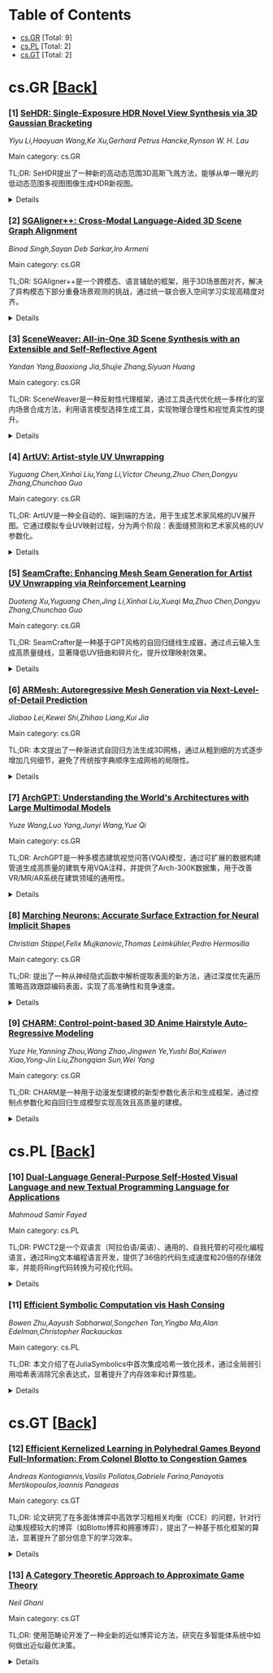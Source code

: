 <div id=toc></div>

# Table of Contents

- [cs.GR](#cs.GR) [Total: 9]
- [cs.PL](#cs.PL) [Total: 2]
- [cs.GT](#cs.GT) [Total: 2]


<div id='cs.GR'></div>

# cs.GR [[Back]](#toc)

### [1] [SeHDR: Single-Exposure HDR Novel View Synthesis via 3D Gaussian Bracketing](https://arxiv.org/abs/2509.20400)
*Yiyu Li,Haoyuan Wang,Ke Xu,Gerhard Petrus Hancke,Rynson W. H. Lau*

Main category: cs.GR

TL;DR: SeHDR提出了一种新的高动态范围3D高斯飞溅方法，能够从单一曝光的低动态范围多视图图像生成HDR新视图。


<details>
  <summary>Details</summary>
Motivation: 现有方法需要不同曝光的多视图图像，这导致采集繁琐且易产生误差（如物体运动模糊和校准问题）。SeHDR旨在解决这一问题，仅需单一曝光的多视图图像即可学习HDR场景表示。

Method: SeHDR首先从单一曝光的低动态范围输入学习基础3D高斯分布，然后估计具有相同几何但不同线性颜色的3D高斯分布，并通过可微神经曝光融合技术（NeEF）将其合并成HDR高斯分布。

Result: 实验证明SeHDR优于现有方法和精心设计的基线模型，能够有效地生成高质量的HDR新视图。

Conclusion: SeHDR通过创新的方法解决了单一曝光输入学习HDR场景的难题，为高动态范围视图合成提供了高效的解决方案。

Abstract: This paper presents SeHDR, a novel high dynamic range 3D Gaussian Splatting
(HDR-3DGS) approach for generating HDR novel views given multi-view LDR images.
Unlike existing methods that typically require the multi-view LDR input images
to be captured from different exposures, which are tedious to capture and more
likely to suffer from errors (e.g., object motion blurs and
calibration/alignment inaccuracies), our approach learns the HDR scene
representation from multi-view LDR images of a single exposure. Our key insight
to this ill-posed problem is that by first estimating Bracketed 3D Gaussians
(i.e., with different exposures) from single-exposure multi-view LDR images, we
may then be able to merge these bracketed 3D Gaussians into an HDR scene
representation. Specifically, SeHDR first learns base 3D Gaussians from
single-exposure LDR inputs, where the spherical harmonics parameterize colors
in a linear color space. We then estimate multiple 3D Gaussians with identical
geometry but varying linear colors conditioned on exposure manipulations.
Finally, we propose the Differentiable Neural Exposure Fusion (NeEF) to
integrate the base and estimated 3D Gaussians into HDR Gaussians for novel view
rendering. Extensive experiments demonstrate that SeHDR outperforms existing
methods as well as carefully designed baselines.

</details>


### [2] [SGAligner++: Cross-Modal Language-Aided 3D Scene Graph Alignment](https://arxiv.org/abs/2509.20401)
*Binod Singh,Sayan Deb Sarkar,Iro Armeni*

Main category: cs.GR

TL;DR: SGAligner++是一个跨模态、语言辅助的框架，用于3D场景图对齐，解决了异构模态下部分重叠场景观测的挑战，通过统一联合嵌入空间学习实现高精度对齐。


<details>
  <summary>Details</summary>
Motivation: 当前的3D场景图对齐方法通常依赖单模态点云数据，难以应对不完整或噪声输入的问题，限制了其在机器人导航和感知应用中的效果。

Method: SGAligner++通过轻量级单模态编码器和基于注意力的融合技术，学习一个统一的联合嵌入空间，以提升场景理解能力，同时确保计算效率和可扩展性。

Result: 在真实世界数据集上的大量评估显示，SGAligner++在噪声场景重建任务中的性能优于现有最佳方法最多40%，并实现了跨模态泛化能力。

Conclusion: SGAligner++为解决异构模态和低重叠条件下的3D场景图对齐问题提供了一种高效且可扩展的解决方案，显著提升了机器人导航和感知任务的性能。

Abstract: Aligning 3D scene graphs is a crucial initial step for several applications
in robot navigation and embodied perception. Current methods in 3D scene graph
alignment often rely on single-modality point cloud data and struggle with
incomplete or noisy input. We introduce SGAligner++, a cross-modal,
language-aided framework for 3D scene graph alignment. Our method addresses the
challenge of aligning partially overlapping scene observations across
heterogeneous modalities by learning a unified joint embedding space, enabling
accurate alignment even under low-overlap conditions and sensor noise. By
employing lightweight unimodal encoders and attention-based fusion, SGAligner++
enhances scene understanding for tasks such as visual localization, 3D
reconstruction, and navigation, while ensuring scalability and minimal
computational overhead. Extensive evaluations on real-world datasets
demonstrate that SGAligner++ outperforms state-of-the-art methods by up to 40%
on noisy real-world reconstructions, while enabling cross-modal generalization.

</details>


### [3] [SceneWeaver: All-in-One 3D Scene Synthesis with an Extensible and Self-Reflective Agent](https://arxiv.org/abs/2509.20414)
*Yandan Yang,Baoxiong Jia,Shujie Zhang,Siyuan Huang*

Main category: cs.GR

TL;DR: SceneWeaver是一种反射性代理框架，通过工具迭代优化统一多样化的室内场景合成方法，利用语言模型选择生成工具，实现物理合理性和视觉真实性的提升。


<details>
  <summary>Details</summary>
Motivation: 随着Embodied AI的兴起，需要视觉逼真、物理合理且功能多样的3D环境，但现有方法在视觉细节和物理一致性上仍有不足，且难以满足复杂用户指令的需求。

Method: SceneWeaver采用语言模型规划器选择场景生成工具，通过数据驱动生成模型、视觉和LLM方法，实现语义一致性和物理合理性的迭代优化。

Result: 实验表明，SceneWeaver在物理、视觉和语义指标上优于现有方法，并能有效泛化到复杂场景和多样指令。

Conclusion: SceneWeaver标志着向通用3D环境生成迈进的一步，通过灵活的工具选择和迭代优化实现高质量场景合成。

Abstract: Indoor scene synthesis has become increasingly important with the rise of
Embodied AI, which requires 3D environments that are not only visually
realistic but also physically plausible and functionally diverse. While recent
approaches have advanced visual fidelity, they often remain constrained to
fixed scene categories, lack sufficient object-level detail and physical
consistency, and struggle to align with complex user instructions. In this
work, we present SceneWeaver, a reflective agentic framework that unifies
diverse scene synthesis paradigms through tool-based iterative refinement. At
its core, SceneWeaver employs a language model-based planner to select from a
suite of extensible scene generation tools, ranging from data-driven generative
models to visual- and LLM-based methods, guided by self-evaluation of physical
plausibility, visual realism, and semantic alignment with user input. This
closed-loop reason-act-reflect design enables the agent to identify semantic
inconsistencies, invoke targeted tools, and update the environment over
successive iterations. Extensive experiments on both common and open-vocabulary
room types demonstrate that SceneWeaver not only outperforms prior methods on
physical, visual, and semantic metrics, but also generalizes effectively to
complex scenes with diverse instructions, marking a step toward general-purpose
3D environment generation. Project website: https://scene-weaver.github.io/.

</details>


### [4] [ArtUV: Artist-style UV Unwrapping](https://arxiv.org/abs/2509.20710)
*Yuguang Chen,Xinhai Liu,Yang Li,Victor Cheung,Zhuo Chen,Dongyu Zhang,Chunchao Guo*

Main category: cs.GR

TL;DR: ArtUV是一种全自动的、端到端的方法，用于生成艺术家风格的UV展开图。它通过模拟专业UV映射过程，分为两个阶段：表面缝预测和艺术家风格的UV参数化。


<details>
  <summary>Details</summary>
Motivation: 现有的UV展开方法存在耗时、碎片化、缺乏语义性和不规则UV岛等问题，限制了其实际应用。ArtUV旨在解决这些问题，生成满足艺术家需求的UV图。

Method: ArtUV分为两个阶段：1) 使用SeamGPT预测语义上有意义的切割缝；2) 通过Auto-Encoder优化粗糙的UV图，生成艺术家风格的UV图。

Result: ArtUV在多个基准测试中表现出色，既能作为专业渲染工具的插件，也能作为独立系统快速生成高质量的UV图。

Conclusion: ArtUV通过全自动化的流程生成了语义一致且拓扑结构保留的UV图，满足了艺术家的需求，提高了实用性和编辑便捷性。

Abstract: UV unwrapping is an essential task in computer graphics, enabling various
visual editing operations in rendering pipelines. However, existing UV
unwrapping methods struggle with time-consuming, fragmentation, lack of
semanticity, and irregular UV islands, limiting their practical use. An
artist-style UV map must not only satisfy fundamental criteria, such as
overlap-free mapping and minimal distortion, but also uphold higher-level
standards, including clean boundaries, efficient space utilization, and
semantic coherence. We introduce ArtUV, a fully automated, end-to-end method
for generating artist-style UV unwrapping. We simulates the professional UV
mapping process by dividing it into two stages: surface seam prediction and
artist-style UV parameterization. In the seam prediction stage, SeamGPT is used
to generate semantically meaningful cutting seams. Then, in the
parameterization stage, a rough UV obtained from an optimization-based method,
along with the mesh, is fed into an Auto-Encoder, which refines it into an
artist-style UV map. Our method ensures semantic consistency and preserves
topological structure, making the UV map ready for 2D editing. We evaluate
ArtUV across multiple benchmarks and show that it serves as a versatile
solution, functioning seamlessly as either a plug-in for professional rendering
tools or as a standalone system for rapid, high-quality UV generation.

</details>


### [5] [SeamCrafte: Enhancing Mesh Seam Generation for Artist UV Unwrapping via Reinforcement Learning](https://arxiv.org/abs/2509.20725)
*Duoteng Xu,Yuguang Chen,Jing Li,Xinhai Liu,Xueqi Ma,Zhuo Chen,Dongyu Zhang,Chunchao Guo*

Main category: cs.GR

TL;DR: SeamCrafter是一种基于GPT风格的自回归缝线生成器，通过点云输入生成高质量缝线，显著降低UV扭曲和碎片化，提升纹理映射效果。


<details>
  <summary>Details</summary>
Motivation: 现有的缝线生成方法常常在高扭曲和碎片化之间权衡，导致纹理合成困难并影响艺术家的工作流程。

Method: SeamCrafter采用双分支点云编码器，分离并捕获拓扑和几何信息，并通过直接偏好优化（DPO）在偏好数据集上进行微调。

Result: 实验表明，SeamCrafter生成的缝线在UV扭曲和碎片化方面表现优于现有方法，同时保持了拓扑一致性和视觉保真度。

Conclusion: SeamCrafter通过创新的编码器和优化方法，有效解决了缝线生成中的关键问题，为3D表面分割和纹理映射提供了高效解决方案。

Abstract: Mesh seams play a pivotal role in partitioning 3D surfaces for UV
parametrization and texture mapping. Poorly placed seams often result in severe
UV distortion or excessive fragmentation, thereby hindering texture synthesis
and disrupting artist workflows. Existing methods frequently trade one failure
mode for another-producing either high distortion or many scattered islands. To
address this, we introduce SeamCrafter, an autoregressive GPT-style seam
generator conditioned on point cloud inputs. SeamCrafter employs a dual-branch
point-cloud encoder that disentangles and captures complementary topological
and geometric cues during pretraining. To further enhance seam quality, we
fine-tune the model using Direct Preference Optimization (DPO) on a preference
dataset derived from a novel seam-evaluation framework. This framework assesses
seams primarily by UV distortion and fragmentation, and provides pairwise
preference labels to guide optimization. Extensive experiments demonstrate that
SeamCrafter produces seams with substantially lower distortion and
fragmentation than prior approaches, while preserving topological consistency
and visual fidelity.

</details>


### [6] [ARMesh: Autoregressive Mesh Generation via Next-Level-of-Detail Prediction](https://arxiv.org/abs/2509.20824)
*Jiabao Lei,Kewei Shi,Zhihao Liang,Kui Jia*

Main category: cs.GR

TL;DR: 本文提出了一种渐进式自回归方法生成3D网格，通过从粗到细的方式逐步增加几何细节，避免了传统按字典顺序生成网格的局限性。


<details>
  <summary>Details</summary>
Motivation: 传统自回归网格生成模型按字典顺序逐面构建网格，无法有效捕获符合人类感知的几何结构，因此需要更自然的生成方式。

Method: 将网格简化算法视为从细到粗的过程，并基于Transformer模型开发了一种从单点开始、逐步添加几何细节的自回归网格生成方法。

Result: 实验表明，该渐进式方法不仅能直观控制生成质量和时间消耗，还支持网格细化和编辑等应用。

Conclusion: 渐进式网格生成方法在生成质量和应用灵活性上优于传统方法，为3D建模提供了新的可能性。

Abstract: Directly generating 3D meshes, the default representation for 3D shapes in
the graphics industry, using auto-regressive (AR) models has become popular
these days, thanks to their sharpness, compactness in the generated results,
and ability to represent various types of surfaces. However, AR mesh generative
models typically construct meshes face by face in lexicographic order, which
does not effectively capture the underlying geometry in a manner consistent
with human perception. Inspired by 2D models that progressively refine images,
such as the prevailing next-scale prediction AR models, we propose generating
meshes auto-regressively in a progressive coarse-to-fine manner. Specifically,
we view mesh simplification algorithms, which gradually merge mesh faces to
build simpler meshes, as a natural fine-to-coarse process. Therefore, we
generalize meshes to simplicial complexes and develop a transformer-based AR
model to approximate the reverse process of simplification in the order of
level of detail, constructing meshes initially from a single point and
gradually adding geometric details through local remeshing, where the topology
is not predefined and is alterable. Our experiments show that this novel
progressive mesh generation approach not only provides intuitive control over
generation quality and time consumption by early stopping the auto-regressive
process but also enables applications such as mesh refinement and editing.

</details>


### [7] [ArchGPT: Understanding the World's Architectures with Large Multimodal Models](https://arxiv.org/abs/2509.20858)
*Yuze Wang,Luo Yang,Junyi Wang,Yue Qi*

Main category: cs.GR

TL;DR: ArchGPT是一种多模态建筑视觉问答(VQA)模型，通过可扩展的数据构建管道生成高质量的建筑专用VQA注释，并提供了Arch-300K数据集，用于改善VR/MR/AR系统在建筑领域的通用性。


<details>
  <summary>Details</summary>
Motivation: 现有VR/MR/AR系统在建筑领域的应用通常依赖于硬编码注释和任务特定交互，缺乏通用性和可扩展性。ArchGPT旨在通过高质量数据集和多模态模型解决这一问题。

Method: 通过多阶段流程构建Arch-300K数据集，包括从Wikimedia Commons等来源筛选建筑图像，利用LLM引导的文本验证和知识蒸馏生成可靠问答对。随后基于数据集对ShareGPT4V-7B进行监督微调，得到ArchGPT模型。

Result: ArchGPT能够提供更高质量的视觉问答能力，Arch-300K数据集包含约315,000个图像-问答三元组，显著提升了建筑领域VQA任务的性能和通用性。

Conclusion: ArchGPT及其数据构建管道的提出，为建筑领域的沉浸式技术和知识传播提供了更高效和可扩展的解决方案。

Abstract: Architecture embodies aesthetic, cultural, and historical values, standing as
a tangible testament to human civilization. Researchers have long leveraged
virtual reality (VR), mixed reality (MR), and augmented reality (AR) to enable
immersive exploration and interpretation of architecture, enhancing
accessibility, public understanding, and creative workflows around architecture
in education, heritage preservation, and professional design practice. However,
existing VR/MR/AR systems are often developed case-by-case, relying on
hard-coded annotations and task-specific interactions that do not scale across
diverse built environments. In this work, we present ArchGPT, a multimodal
architectural visual question answering (VQA) model, together with a scalable
data-construction pipeline for curating high-quality, architecture-specific VQA
annotations. This pipeline yields Arch-300K, a domain-specialized dataset of
approximately 315,000 image-question-answer triplets. Arch-300K is built via a
multi-stage process: first, we curate architectural scenes from Wikimedia
Commons and filter unconstrained tourist photo collections using a novel
coarse-to-fine strategy that integrates 3D reconstruction and semantic
segmentation to select occlusion-free, structurally consistent architectural
images. To mitigate noise and inconsistency in raw textual metadata, we propose
an LLM-guided text verification and knowledge-distillation pipeline to generate
reliable, architecture-specific question-answer pairs. Using these curated
images and refined metadata, we further synthesize formal analysis
annotations-including detailed descriptions and aspect-guided conversations-to
provide richer semantic variety while remaining faithful to the data. We
perform supervised fine-tuning of an open-source multimodal backbone
,ShareGPT4V-7B, on Arch-300K, yielding ArchGPT.

</details>


### [8] [Marching Neurons: Accurate Surface Extraction for Neural Implicit Shapes](https://arxiv.org/abs/2509.21007)
*Christian Stippel,Felix Mujkanovic,Thomas Leimkühler,Pedro Hermosilla*

Main category: cs.GR

TL;DR: 提出了一种从神经隐式函数中解析提取表面的新方法，通过深度优先遍历策略高效跟踪编码表面，实现了高准确性和竞争速度。


<details>
  <summary>Details</summary>
Motivation: 准确的表面几何表示在3D视觉计算中至关重要。现有的隐式表示转换方法（如Marching Cubes算法）由于固定和有限的分辨率导致不准确性，因此需要一种更高效且准确的方法。

Method: 提出了一种新颖的解析方法，利用深度优先遍历策略高效跟踪神经隐式函数中编码的表面，无需空间离散化，且适用于并行计算和大规模神经网络架构。

Result: 生成的网格忠实捕捉了网络的完整几何信息，实现了前所未有的准确性，同时在多样化的形状和网络架构中保持了竞争性的速度。

Conclusion: 该方法为神经隐式函数的表面提取提供了高精度和效率的解决方案，克服了传统方法的局限性。

Abstract: Accurate surface geometry representation is crucial in 3D visual computing.
Explicit representations, such as polygonal meshes, and implicit
representations, like signed distance functions, each have distinct advantages,
making efficient conversions between them increasingly important. Conventional
surface extraction methods for implicit representations, such as the widely
used Marching Cubes algorithm, rely on spatial decomposition and sampling,
leading to inaccuracies due to fixed and limited resolution. We introduce a
novel approach for analytically extracting surfaces from neural implicit
functions. Our method operates natively in parallel and can navigate large
neural architectures. By leveraging the fact that each neuron partitions the
domain, we develop a depth-first traversal strategy to efficiently track the
encoded surface. The resulting meshes faithfully capture the full geometric
information from the network without ad-hoc spatial discretization, achieving
unprecedented accuracy across diverse shapes and network architectures while
maintaining competitive speed.

</details>


### [9] [CHARM: Control-point-based 3D Anime Hairstyle Auto-Regressive Modeling](https://arxiv.org/abs/2509.21114)
*Yuze He,Yanning Zhou,Wang Zhao,Jingwen Ye,Yushi Bai,Kaiwen Xiao,Yong-Jin Liu,Zhongqian Sun,Wei Yang*

Main category: cs.GR

TL;DR: CHARM是一种用于动漫发型建模的新型参数化表示和生成框架，通过控制点参数化和自回归生成模型实现高效且高质量的建模。


<details>
  <summary>Details</summary>
Motivation: 传统的发型建模方法专注于真实头发，使用基于线或体积的表示方法，而动漫发型具有高度风格化和分段结构化的几何特征，现有技术难以处理。

Method: CHARM提出了一种紧凑、可逆的控制点参数化表示，每个发卡由一系列控制点表示，并通过自回归生成框架从输入图像或点云生成动漫发型。

Result: 实验表明，CHARM在重建精度和生成质量上均达到最先进的性能，提供了一个表达性强且可扩展的解决方案。

Conclusion: CHARM通过创新的参数化表示和生成框架，成功解决了动漫发型建模的高效性和准确性挑战，并构建了一个大规模数据集AnimeHair支持训练和评估。

Abstract: We present CHARM, a novel parametric representation and generative framework
for anime hairstyle modeling. While traditional hair modeling methods focus on
realistic hair using strand-based or volumetric representations, anime
hairstyle exhibits highly stylized, piecewise-structured geometry that
challenges existing techniques. Existing works often rely on dense mesh
modeling or hand-crafted spline curves, making them inefficient for editing and
unsuitable for scalable learning. CHARM introduces a compact, invertible
control-point-based parameterization, where a sequence of control points
represents each hair card, and each point is encoded with only five geometric
parameters. This efficient and accurate representation supports both
artist-friendly design and learning-based generation. Built upon this
representation, CHARM introduces an autoregressive generative framework that
effectively generates anime hairstyles from input images or point clouds. By
interpreting anime hairstyles as a sequential "hair language", our
autoregressive transformer captures both local geometry and global hairstyle
topology, resulting in high-fidelity anime hairstyle creation. To facilitate
both training and evaluation of anime hairstyle generation, we construct
AnimeHair, a large-scale dataset of 37K high-quality anime hairstyles with
separated hair cards and processed mesh data. Extensive experiments demonstrate
state-of-the-art performance of CHARM in both reconstruction accuracy and
generation quality, offering an expressive and scalable solution for anime
hairstyle modeling. Project page: https://hyzcluster.github.io/charm/

</details>


<div id='cs.PL'></div>

# cs.PL [[Back]](#toc)

### [10] [Dual-Language General-Purpose Self-Hosted Visual Language and new Textual Programming Language for Applications](https://arxiv.org/abs/2509.20426)
*Mahmoud Samir Fayed*

Main category: cs.PL

TL;DR: PWCT2是一个双语言（阿拉伯语/英语）、通用的、自我托管的可视化编程语言，通过Ring文本编程语言开发，提供了36倍的代码生成速度和20倍的存储效率，并能将Ring代码转换为可视化代码。


<details>
  <summary>Details</summary>
Motivation: 通用可视化编程语言（VPL）如PWCT通常通过文本编程语言开发和改进，限制了其发展。因此，需要一个自我托管的VPL，能够通过自身进行开发。

Method: 首先设计了Ring文本编程语言，用于开发PWCT2。Ring具有动态类型和轻量级实现，支持语法定制和领域特定语言的创建。PWCT2通过Ring开发，包含了92,000行Ring代码和394个可视化组件。

Result: PWCT2实现了36倍的代码生成速度提升，存储需求减少了20倍，并能自我托管。通过Steam平台分发给用户，获得了积极的反馈和使用记录。

Conclusion: PWCT2成功地实现了自我托管的高效可视化编程语言开发，并通过用户反馈验证了其潜力，为进一步研究和开发提供了基础。

Abstract: Most visual programming languages (VPLs) are domain-specific, with few
general-purpose VPLs like Programming Without Coding Technology (PWCT). These
general-purpose VPLs are developed using textual programming languages and
improving them requires textual programming. In this thesis, we designed and
developed PWCT2, a dual-language (Arabic/English), general-purpose,
self-hosting visual programming language. Before doing so, we specifically
designed a textual programming language called Ring for its development. Ring
is a dynamically typed language with a lightweight implementation, offering
syntax customization features. It permits the creation of domain-specific
languages through new features that extend object-oriented programming,
allowing for specialized languages resembling Cascading Style Sheets (CSS) or
Supernova language. The Ring Compiler and Virtual Machine are designed using
the PWCT visual programming language where the visual implementation is
composed of 18,945 components that generate 24,743 lines of C code, which
increases the abstraction level and hides unnecessary details. Using PWCT to
develop Ring allowed us to realize several issues in PWCT, which led to the
development of the PWCT2 visual programming language using the Ring textual
programming language. PWCT2 provides approximately 36 times faster code
generation and requires 20 times less storage for visual source files. It also
allows for the conversion of Ring code into visual code, enabling the creation
of a self-hosting VPL that can be developed using itself. PWCT2 consists of
approximately 92,000 lines of Ring code and comes with 394 visual components.
PWCT2 is distributed to many users through the Steam platform and has received
positive feedback, On Steam, 1772 users have launched the software, and the
total recorded usage time exceeds 17,000 hours, encouraging further research
and development.

</details>


### [11] [Efficient Symbolic Computation vis Hash Consing](https://arxiv.org/abs/2509.20534)
*Bowen Zhu,Aayush Sabharwal,Songchen Tan,Yingbo Ma,Alan Edelman,Christopher Rackauckas*

Main category: cs.PL

TL;DR: 本文介绍了在JuliaSymbolics中首次集成哈希一致化技术，通过全局弱引用哈希表消除冗余表达式，显著提升了内存效率和计算性能。


<details>
  <summary>Details</summary>
Motivation: 解决符号计算系统中的内存效率问题，特别是表达式膨胀导致的性能下降，以提升经典计算机代数和AI驱动的数学推理工具的性能。

Method: 在JuliaSymbolics中集成哈希一致化技术，使用全局弱引用哈希表对表达式进行规范化并消除重复存储。

Result: 性能显著提升：符号计算速度提高3.2倍，内存使用减少2倍，代码生成快5倍，函数编译快10倍，数值评估快100倍。

Conclusion: 哈希一致化技术在扩展符号计算中具有重要作用，并为未来与e-graphs集成以增强AI驱动管道的等价感知表达式共享奠定基础。

Abstract: Symbolic computation systems suffer from memory inefficiencies due to
redundant storage of structurally identical subexpressions, commonly known as
expression swell, which degrades performance in both classical computer algebra
and emerging AI-driven mathematical reasoning tools. In this paper, we present
the first integration of hash consing into JuliaSymbolics, a high-performance
symbolic toolkit in Julia, by employing a global weak-reference hash table that
canonicalizes expressions and eliminates duplication. This approach reduces
memory consumption and accelerates key operations such as differentiation,
simplification, and code generation, while seamlessly integrating with Julia's
metaprogramming and just-in-time compilation infrastructure. Benchmark
evaluations across different computational domains reveal substantial
improvements: symbolic computations are accelerated by up to 3.2 times, memory
usage is reduced by up to 2 times, code generation is up to 5 times faster,
function compilation up to 10 times faster, and numerical evaluation up to 100
times faster for larger models. While certain workloads with fewer duplicate
unknown-variable expressions show more modest gains or even slight overhead in
initial computation stages, downstream processing consistently benefits
significantly. These findings underscore the importance of hash consing in
scaling symbolic computation and pave the way for future work integrating hash
consing with e-graphs for enhanced equivalence-aware expression sharing in
AI-driven pipelines.

</details>


<div id='cs.GT'></div>

# cs.GT [[Back]](#toc)

### [12] [Efficient Kernelized Learning in Polyhedral Games Beyond Full-Information: From Colonel Blotto to Congestion Games](https://arxiv.org/abs/2509.20919)
*Andreas Kontogiannis,Vasilis Pollatos,Gabriele Farina,Panayotis Mertikopoulos,Ioannis Panageas*

Main category: cs.GT

TL;DR: 论文研究了在多面体博弈中高效学习粗相关均衡（CCE）的问题，针对行动集规模较大的博弈（如Blotto博弈和拥塞博弈），提出了一种基于核化框架的算法，显著提升了部分信息下的学习效率。


<details>
  <summary>Details</summary>
Motivation: 多面体博弈因其行动集规模庞大且具有组合结构，现有学习方法在部分信息下的计算复杂度较高，难以实际应用。论文旨在解决这一问题，提升学习CCE的效率。

Method: 通过构建基于核化（kernelization）的框架，并将其应用到Blotto博弈、图拟阵博弈和网络拥塞博弈中，提出了一种计算高效的基于收益的学习算法。

Result: 论文提出的算法显著提升了在多面体博弈中学习CCE的运行时间，优于现有方法。

Conclusion: 核化框架为多面体博弈中的CCE学习提供了一种高效的解决方案，尤其在部分信息场景下表现突出。

Abstract: We examine the problem of efficiently learning coarse correlated equilibria
(CCE) in polyhedral games, that is, normal-form games with an exponentially
large number of actions per player and an underlying combinatorial structure.
Prominent examples of such games are the classical Colonel Blotto and
congestion games. To achieve computational efficiency, the learning algorithms
must exhibit regret and per-iteration complexity that scale polylogarithmically
in the size of the players' action sets. This challenge has recently been
addressed in the full-information setting, primarily through the use of
kernelization. However, in the case of the realistic, but mathematically
challenging, partial-information setting, existing approaches result in
suboptimal and impractical runtime complexity to learn CCE. We tackle this
limitation by building a framework based on the kernelization paradigm. We
apply this framework to prominent examples of polyhedral games -- namely the
Colonel Blotto, graphic matroid and network congestion games -- and provide
computationally efficient payoff-based learning algorithms, which significantly
improve upon prior works in terms of the runtime for learning CCE in these
settings.

</details>


### [13] [A Category Theoretic Approach to Approximate Game Theory](https://arxiv.org/abs/2509.20932)
*Neil Ghani*

Main category: cs.GT

TL;DR: 使用范畴论开发了一种全新的近似博弈论方法，研究在多智能体系统中如何做出近似最优决策。


<details>
  <summary>Details</summary>
Motivation: 博弈论研究多智能体系统中的决策问题，而近似博弈论关注的是在不确定性下如何做出近似最优决策。这在实践中非常重要，因为精确解可能难以或无法计算。

Method: 首先研究"选择函数"，开发了一个简单而鲁棒的近似均衡模型，并探讨了选择函数的代数性质及其组合结构。随后将此方法应用于更高级的Open Games模型。

Result: 成功开发了基于选择函数的近似均衡模型，并扩展到了Open Games模型中。

Conclusion: 范畴论为近似博弈论提供了新的理论框架，能够有效处理不确定性下的决策问题。

Abstract: This paper uses category theory to develop an entirely new approach to
approximate game theory. Game theory is the study of how different agents
within a multi-agent system take decisions. At its core, game theory asks what
an optimal decision is in a given scenario. Thus approximate game theory asks
what is an approximately optimal decision in a given scenario. This is
important in practice as -- just like in much of computing -- exact answers
maybe too difficult to compute or even impossible to compute given inherent
uncertainty in input.
  We consider first "Selection Functions" which are functions and develop a
simple yet robust model of approximate equilibria. We develop the algebraic
properties of approximation wrt selection functions and also relate
approximation to the compositional structure of selection functions. We then
repeat this process successfully for Open Games -- a more advanced model of
game theory.

</details>
